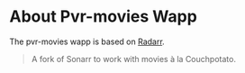 # About Pvr-movies Wapp

The pvr-movies wapp is based on [Radarr](https://radarr.video/).

> A fork of Sonarr to work with movies à la Couchpotato.
